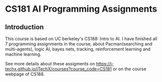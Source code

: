 # CS181 AI Programming Assignments

## Introduction

This course is based on UC berkeley's CS188: Intro to AI. I have finished all 7 programming assignments in the course, about Pacman(searching and multi-agents), logic AI, bayes nets, tracking, reinforcement learning and machine learning. 

See more details about these assigments on <https://i-techx.github.io/iTechX/courses?course_code=CS181> or on the course webpage of CS188.